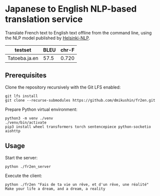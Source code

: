 # Japanese to English NLP-based translation service

Translate French text to English text offline from the command line, using the NLP model published by [Helsinki-NLP](https://huggingface.co/Helsinki-NLP/opus-mt-fr-en).

| testset       | BLEU | chr-F |
| ------------- | ---- | ----- |
| Tatoeba.ja.en | 57.5 | 0.720 |

## Prerequisites

Clone the repository recursively with the Git LFS enabled:

```
git lfs install
git clone --recurse-submodules https://github.com/dmikushin/fr2en.git
```

Prepare Python virtual environment:

```
python3 -m venv ./venv
./venv/bin/activate
pip3 install wheel transformers torch sentencepiece python-socketio aiohttp
```

## Usage

Start the server:

```
python ./fr2en_server
```

Execute the client:

```
python ./fr2en "Fais de ta vie un rêve, et d'un rêve, une réalité"
Make your life a dream, and a dream, a reality
```

